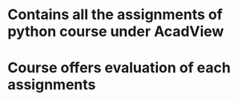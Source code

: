 # Contains all the assignments of python course under AcadView

# Course offers evaluation of each assignments